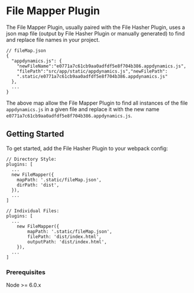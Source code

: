 # File Mapper Plugin

The File Mapper Plugin, usually paired with the File Hasher Plugin, uses a json map file (output by File Hasher Plugin or manually generated) to find and replace file names in your project.

```
// fileMap.json
{
  "appdynamics.js": {
    "newFileName":"e0771a7c61cb9aa0adfdf5e8f704b386.appdynamics.js",
    "filePath":"src/app/static/appdynamics.js","newFilePath":
    ".static/e0771a7c61cb9aa0adfdf5e8f704b386.appdynamics.js"
  },
  ...
}
```

The above map allow the File Mapper Plugin to find all instances of the file `appdynamics.js` in a given file and replace it with the new name `e0771a7c61cb9aa0adfdf5e8f704b386.appdynamics.js`.

## Getting Started

To get started, add the File Hasher Plugin to your webpack config:
```
// Directory Style:
plugins: [
  ...
  new FileMapper({
    mapPath: '.static/fileMap.json',
    dirPath: 'dist',
  }),
  ...
]
```
```
// Individual Files:
plugins: [
  ...
	new FileMapper({
		mapPath: '.static/fileMap.json',
		filePath: 'dist/index.html',
		outputPath: 'dist/index.html',
	}),
  ...
]
```

### Prerequisites

Node >= 6.0.x
